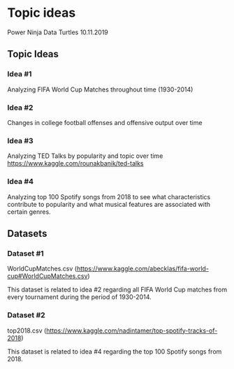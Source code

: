 Topic ideas
================
Power Ninja Data Turtles
10.11.2019

## Topic Ideas

### Idea \#1

Analyzing FIFA World Cup Matches throughout time (1930-2014)

### Idea \#2

Changes in college football offenses and offensive output over time

### Idea \#3

Analyzing TED Talks by popularity and topic over time
<https://www.kaggle.com/rounakbanik/ted-talks>

### Idea \#4

Analyzing top 100 Spotify songs from 2018 to see what characteristics
contribute to popularity and what musical features are associated with
certain genres.

## Datasets

### Dataset \#1

WorldCupMatches.csv
(<https://www.kaggle.com/abecklas/fifa-world-cup#WorldCupMatches.csv>)

This dataset is related to idea \#2 regarding all FIFA World Cup matches
from every tournament during the period of 1930-2014.

### Dataset \#2

top2018.csv
(<https://www.kaggle.com/nadintamer/top-spotify-tracks-of-2018>)

This dataset is related to idea \#4 regarding the top 100 Spotify songs
from 2018.
